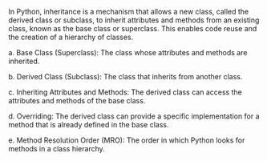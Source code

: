 In Python, inheritance is a mechanism that allows a new class, called the derived class or subclass, to inherit attributes and methods from an existing class, known as the base class or superclass. This enables code reuse and the creation of a hierarchy of classes.

a. Base Class (Superclass): The class whose attributes and methods are inherited.

b. Derived Class (Subclass): The class that inherits from another class.

c. Inheriting Attributes and Methods: The derived class can access the attributes and methods of the base class.

d. Overriding: The derived class can provide a specific implementation for a method that is already defined in the base class.

e. Method Resolution Order (MRO): The order in which Python looks for methods in a class hierarchy.
